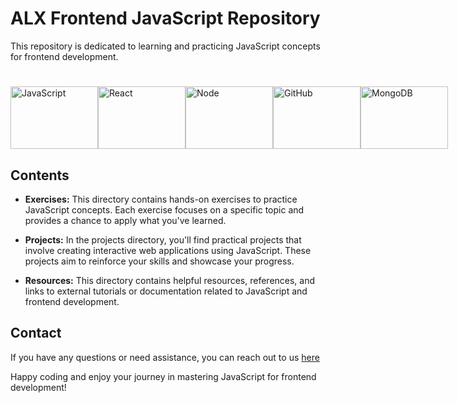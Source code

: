 
# ALX Frontend JavaScript Repository
This repository is dedicated to learning and practicing JavaScript concepts for frontend development.
#
<div style="display: flex;">
    <img src="https://codedamn.com/assets/images/modern/fullstack/js.png" alt="JavaScript" width="140" height="100">
    <img src="https://codedamn.com/assets/images/modern/fullstack/react.png" alt="React" width="140" height="100">
    <img src="https://codedamn.com/assets/images/modern/fullstack/node.png" alt="Node" width="140" height="100">
    <img src="https://codedamn.com/assets/images/modern/fullstack/github.png" alt="GitHub" width="140" height="100">
    <img src="https://codedamn.com/assets/images/modern/fullstack/mongodb.png" alt="MongoDB" width="140" height="100">
</div>



## Contents

- **Exercises:** This directory contains hands-on exercises to practice JavaScript concepts. Each exercise focuses on a specific topic and provides a chance to apply what you've learned.

- **Projects:** In the projects directory, you'll find practical projects that involve creating interactive web applications using JavaScript. These projects aim to reinforce your skills and showcase your progress.

- **Resources:** This directory contains helpful resources, references, and links to external tutorials or documentation related to JavaScript and frontend development.



## Contact

If you have any questions or need assistance, you can reach out to us [here](igbebestor7@gmail.com)

Happy coding and enjoy your journey in mastering JavaScript for frontend development!
